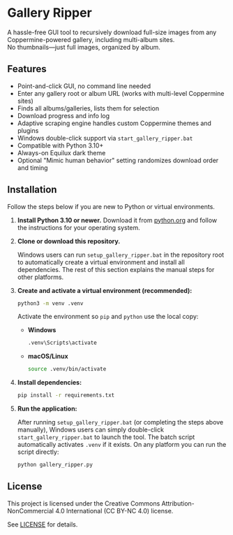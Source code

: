 # Gallery Ripper

A hassle-free GUI tool to recursively download full-size images from any Coppermine-powered gallery, including multi-album sites.  
No thumbnails—just full images, organized by album.

## Features

- Point-and-click GUI, no command line needed
- Enter any gallery root or album URL (works with multi-level Coppermine sites)
- Finds all albums/galleries, lists them for selection
- Download progress and info log
- Adaptive scraping engine handles custom Coppermine themes and plugins
- Windows double-click support via `start_gallery_ripper.bat`
- Compatible with Python 3.10+
- Always-on Equilux dark theme
- Optional "Mimic human behavior" setting randomizes download order and timing

## Installation

Follow the steps below if you are new to Python or virtual environments.

1. **Install Python 3.10 or newer.**
   Download it from [python.org](https://www.python.org/downloads/) and
   follow the instructions for your operating system.

2. **Clone or download this repository.**

   Windows users can run `setup_gallery_ripper.bat` in the repository root to
   automatically create a virtual environment and install all dependencies.
   The rest of this section explains the manual steps for other platforms.

3. **Create and activate a virtual environment (recommended):**

   ```bash
   python3 -m venv .venv
   ```

   Activate the environment so `pip` and `python` use the local copy:

   - **Windows**

     ```bash
     .venv\Scripts\activate
     ```

   - **macOS/Linux**

     ```bash
     source .venv/bin/activate
     ```

4. **Install dependencies:**

   ```bash
   pip install -r requirements.txt
   ```

5. **Run the application:**

   After running `setup_gallery_ripper.bat` (or completing the steps above
   manually), Windows users can simply double-click
   `start_gallery_ripper.bat` to launch the tool. The batch script
   automatically activates `.venv` if it exists. On any platform you can run
   the script directly:

   ```bash
   python gallery_ripper.py
   ```

## License

This project is licensed under the Creative Commons Attribution-NonCommercial 4.0 International (CC BY-NC 4.0) license.

See [LICENSE](LICENSE) for details.
